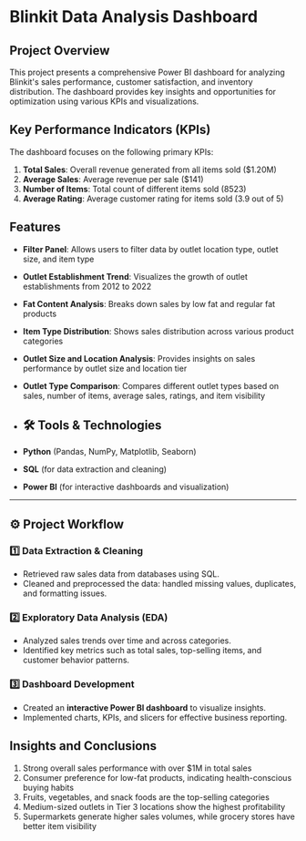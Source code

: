 # Blinkit Data Analysis Dashboard

## Project Overview

This project presents a comprehensive Power BI dashboard for analyzing Blinkit's sales performance, customer satisfaction, and inventory distribution. The dashboard provides key insights and opportunities for optimization using various KPIs and visualizations.

## Key Performance Indicators (KPIs)

The dashboard focuses on the following primary KPIs:

1. **Total Sales**: Overall revenue generated from all items sold ($1.20M)
2. **Average Sales**: Average revenue per sale ($141)
3. **Number of Items**: Total count of different items sold (8523)
4. **Average Rating**: Average customer rating for items sold (3.9 out of 5)

## Features

- **Filter Panel**: Allows users to filter data by outlet location type, outlet size, and item type
- **Outlet Establishment Trend**: Visualizes the growth of outlet establishments from 2012 to 2022
- **Fat Content Analysis**: Breaks down sales by low fat and regular fat products
- **Item Type Distribution**: Shows sales distribution across various product categories
- **Outlet Size and Location Analysis**: Provides insights on sales performance by outlet size and location tier
- **Outlet Type Comparison**: Compares different outlet types based on sales, number of items, average sales, ratings, and item visibility

- ## 🛠️ Tools & Technologies
- **Python** (Pandas, NumPy, Matplotlib, Seaborn)  
- **SQL** (for data extraction and cleaning)  
- **Power BI** (for interactive dashboards and visualization)  

---

## ⚙️ Project Workflow

### 1️⃣ Data Extraction & Cleaning
- Retrieved raw sales data from databases using SQL.  
- Cleaned and preprocessed the data: handled missing values, duplicates, and formatting issues.  

### 2️⃣ Exploratory Data Analysis (EDA)
- Analyzed sales trends over time and across categories.  
- Identified key metrics such as total sales, top-selling items, and customer behavior patterns.  

### 3️⃣ Dashboard Development
- Created an **interactive Power BI dashboard** to visualize insights.  
- Implemented charts, KPIs, and slicers for effective business reporting.  


## Insights and Conclusions

1. Strong overall sales performance with over $1M in total sales
2. Consumer preference for low-fat products, indicating health-conscious buying habits
3. Fruits, vegetables, and snack foods are the top-selling categories
4. Medium-sized outlets in Tier 3 locations show the highest profitability
5. Supermarkets generate higher sales volumes, while grocery stores have better item visibility


